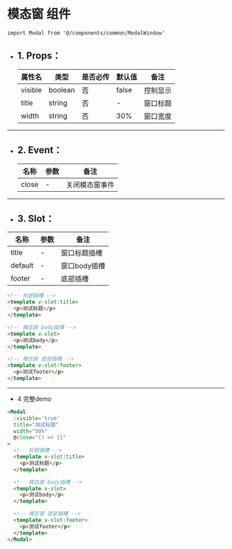 # 模态窗 组件

  `import Modal from '@/components/common/ModalWindow'`

 - ## 1. Props：

    | 属性名 | 类型 | 是否必传 | 默认值 | 备注 |  
    ------------ | ------------- | -------------| -------------| -------------
    | visible | boolean | 否 | false | 控制显示 |
    | title | string | 否 | - | 窗口标题 |
    | width | string | 否 | 30% | 窗口宽度 |

----

 - ## 2. Event：

    |  名称  | 参数  |  备注  |
    | ------------ | ------------ | ------------ |
    | close | - | 关闭模态窗事件 |

-----

 - ## 3. Slot：

  |  名称  | 参数  |  备注  |
  | ------------ | ------------ | ------------ |
  | title | - | 窗口标题插槽 |
  | default | - | 窗口body插槽 |
  | footer | - | 底部插槽 |

```html
<!-- 标题插槽 -->
<template v-slot:title>
  <p>测试标题</p>
</template>

<!-- 模态窗 body插槽 -->
<template v-slot>
  <p>测试body</p>
</template>

<!-- 模态窗 底部插槽 -->
<template v-slot:footer>
  <p>测试footer</p>
</template>
```
--------

- 4 完整demo

```html
<Modal 
  :visible='true'
  title="测试标题"
  width="50%"
  @close="() => {}"
>
  <!-- 标题插槽 -->
  <template v-slot:title>
    <p>测试标题</p>
  </template>

  <!-- 模态窗 body插槽 -->
  <template v-slot>
    <p>测试body</p>
  </template>

  <!-- 模态窗 底部插槽 -->
  <template v-slot:footer>
    <p>测试footer</p>
  </template>
</Modal>
```

